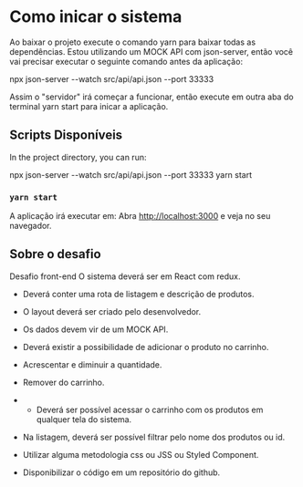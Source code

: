 # Como inicar o sistema

Ao baixar o projeto execute o comando yarn para baixar todas as dependências.
Estou utilizando um MOCK API com json-server, então você vai precisar executar
o seguinte comando antes da aplicação:

npx json-server --watch src/api/api.json --port 33333

Assim o "servidor" irá começar a funcionar, então execute em outra aba do terminal
yarn start para inicar a aplicação.

## Scripts Disponíveis

In the project directory, you can run:

npx json-server --watch src/api/api.json --port 33333
yarn start 

### `yarn start`

A aplicação irá executar em:
Abra [http://localhost:3000](http://localhost:3000) e veja no seu navegador.

## Sobre o desafio

Desafio front-end
O sistema deverá ser em React com redux.

- Deverá conter uma rota de listagem e descrição de produtos.

- O layout deverá ser criado pelo desenvolvedor.

- Os dados devem vir de um MOCK API.

- Deverá existir a possibilidade de adicionar o produto no carrinho.

- Acrescentar e diminuir a quantidade.

- Remover do carrinho.

- - Deverá ser possível acessar o carrinho com os produtos em qualquer tela do sistema.

- Na listagem, deverá ser possível filtrar pelo nome dos produtos ou id.

- Utilizar alguma metodologia css ou JSS ou Styled Component.

- Disponibilizar o código em um repositório do github.
